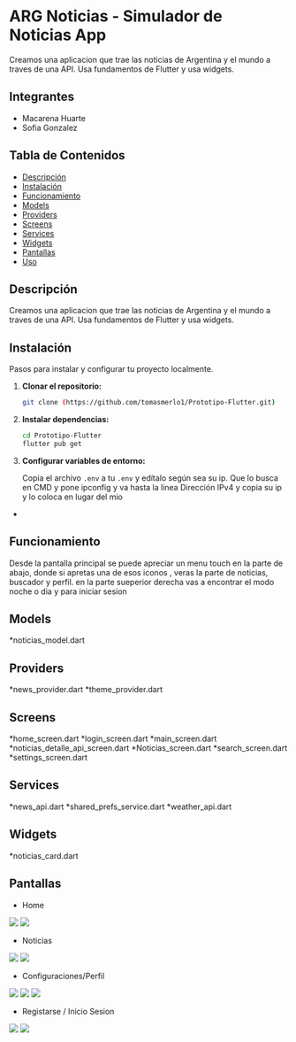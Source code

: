 # ARG Noticias - Simulador de Noticias App

Creamos una aplicacion que trae las noticias de Argentina y el mundo a traves de una API. Usa fundamentos de Flutter y usa widgets.

## Integrantes
- Macarena Huarte
- Sofia Gonzalez

## Tabla de Contenidos

- [Descripción](#descripción)
- [Instalación](#instalación)
- [Funcionamiento](#funcionamiento)
- [Models](#models)
- [Providers](#providers)
- [Screens](#screens)
- [Services](#services)
- [Widgets](#widgets)
- [Pantallas](#pantallas)
- [Uso](#uso)

  
## Descripción
Creamos una aplicacion que trae las noticias de Argentina y el mundo a traves de una API. Usa fundamentos de Flutter y usa widgets.

## Instalación
Pasos para instalar y configurar tu proyecto localmente.

1. **Clonar el repositorio:**

    ```bash
    git clone (https://github.com/tomasmerlo1/Prototipo-Flutter.git)
    ```

2. **Instalar dependencias:**

    ```bash
    cd Prototipo-Flutter
    flutter pub get
    ```

3. **Configurar variables de entorno:**

    Copia el archivo `.env` a tu  `.env` y edítalo según sea su ip.
   Que lo busca en CMD y pone ipconfig y va hasta la linea  Dirección IPv4 y copia su ip y lo coloca en lugar del mio
- 
## Funcionamiento
Desde la pantalla principal se puede apreciar un menu touch en la parte de abajo, donde si apretas una de esos iconos , veras la parte de noticias, buscador y perfil. en la parte sueperior derecha vas a encontrar el modo noche o dia y para iniciar sesion 

## Models
*noticias_model.dart

## Providers
*news_provider.dart
*theme_provider.dart

## Screens
*home_screen.dart
*login_screen.dart
*main_screen.dart
*noticias_detalle_api_screen.dart
*Noticias_screen.dart
*search_screen.dart
*settings_screen.dart

## Services
*news_api.dart
*shared_prefs_service.dart
*weather_api.dart

## Widgets
*noticias_card.dart

## Pantallas
- Home
<img src="./readme/images/homeclaro.png" />
<img src="./readme/images/homeoscuro.png" />

- Noticias
<img src="./readme/images/noticiasclaro.png" />
<img src="./readme/images/noticiasoscuro.png" />

- Configuraciones/Perfil
<img src="./readme/images/perfilclaro.png" />
<img src="./readme/images/perfiloscuro.png" />
<img src="./readme/images/noticiasclarassinsesion.png" />

- Registarse / Inicio Sesion
<img src="./readme/images/iniciosesionclaro.png" />
<img src="./readme/images/iniciosesionoscuro.png" /> 



